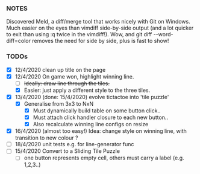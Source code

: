 ### NOTES
Discovered Meld, a diff/merge tool that works nicely with Git on Windows.
Much easier on the eyes than vimdiff side-by-side output (and a lot quicker to exit than using :q twice in the vimdiff!).
Wow, and git diff --word-diff=color removes the need for side by side, plus is fast to show!

### TODOs 
- [x] 12/4/2020 clean up title on the page
- [x] 12/4/2020 On game won, highlight  winning line. 
    - [ ] ~~Ideally: draw line through the tiles.~~
    - [x] Easier: just apply a different style to the three tiles.
- [x] 13/4/2020 (done: 15/4/2020) evolve tictactoe into 'tile puzzle'
    - [x] Generalise from 3x3 to NxN
        - [x] Must dynamically build table on some button click..
        - [x] Must attach click handler closure to each new button..
        - [x] Also recalculate winning line configs on resize
- [x] 16/4/2020 (almost too easy!) Idea: change style on winning line, with transition to new colour ?
- [ ] 18/4/2020 unit tests e.g. for line-generator func
- [ ] 15/4/2020 Convert to a Sliding Tile Puzzle         
    - [ ] one button represents empty cell, others must carry a label (e.g. 1,2,3..)